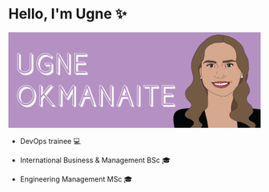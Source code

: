 # Hello, I'm Ugne :sparkles:
<img src= "https://github.com/ugneokmanaite/ugneokmanaite/blob/master/banner.png"></img>

- DevOps trainee :computer:

- International Business & Management BSc :mortar_board:
- Engineering Management MSc :mortar_board:


